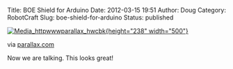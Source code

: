 Title: BOE Shield for Arduino
Date: 2012-03-15 19:51
Author: Doug
Category: RobotCraft
Slug: boe-shield-for-arduino
Status: published

[![Media_httpwwwparallax_hwcbk](http://getfile5.posterous.com/getfile/files.posterous.com/littleideas/BIadmwoxcdGlhikcipvGllBzqduhmJwkeEaFhJpAnkwgAEBxuBpBcHdElmCy/media_httpwwwparallax_HwCbk.jpg.scaled500.jpg){height="238" width="500"}](http://getfile8.posterous.com/getfile/files.posterous.com/littleideas/BIadmwoxcdGlhikcipvGllBzqduhmJwkeEaFhJpAnkwgAEBxuBpBcHdElmCy/media_httpwwwparallax_HwCbk.jpg.scaled1000.jpg)

via [parallax.com](http://www.parallax.com/BOEShield)

Now we are talking. This looks great!
